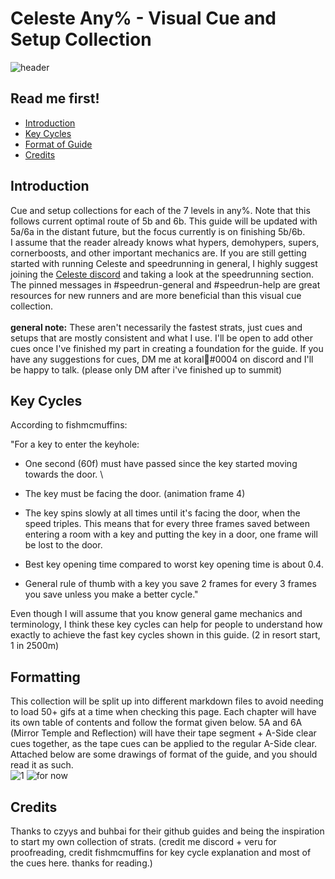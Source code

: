 # Celeste Any% - Visual Cue and Setup Collection
![header](https://cdn.discordapp.com/attachments/293555577991200770/774874797506560040/unknown.png)
## Read me first!
- [Introduction](#introduction)
- [Key Cycles](#key-cycles)
- [Format of Guide](#formatting)
- [Credits](#credits)
## Introduction
Cue and setup collections for each of the 7 levels in any%. Note that this follows current optimal route of 5b and 6b. This guide will be updated with 5a/6a in the distant future, but the focus currently is on finishing 5b/6b.
\
I assume that the reader already knows what hypers, demohypers, supers, cornerboosts, and other important mechanics are. If you are still getting started with running Celeste and speedrunning in general, I highly suggest joining the [Celeste discord](https://discord.com/invite/celeste) and taking a look at the speedrunning section. The pinned messages in #speedrun-general and #speedrun-help are great resources for new runners and are more beneficial than this visual cue collection.
\
\
**general note:** These aren't necessarily the fastest strats, just cues and setups that are mostly consistent and what I use. I'll be open to add other cues once I've finished my part in creating a foundation for the guide. If you have any suggestions for cues, DM me at koral👑#0004 on discord and I'll be happy to talk. (please only DM after i've finished up to summit)

## Key Cycles
According to fishmcmuffins:

"For a key to enter the keyhole:

- One second (60f) must have passed since the key started moving towards the door.
\
- The key must be facing the door. (animation frame 4)

- The key spins slowly at all times until it's facing the door, when the speed triples. This means that for every three frames saved between entering a room with a key and putting the key in a door, one frame will be lost to the door.

- Best key opening time compared to worst key opening time is about 0.4.

- General rule of thumb with a key you save 2 frames for every 3 frames you save unless you make a better cycle."

Even though I will assume that you know general game mechanics and terminology, I think these key cycles can help for people to understand how exactly to achieve the fast key cycles shown in this guide. (2 in resort start, 1 in 2500m)
## Formatting
This collection will be split up into different markdown files to avoid needing to load 50+ gifs at a time when checking this page. Each chapter will have its own table of contents and follow the format given below. 5A and 6A (Mirror Temple and Reflection) will have their tape segment + A-Side clear cues together, as the tape cues can be applied to the regular A-Side clear.
Attached below are some drawings of format of the guide, and you should read it as such.
\
![1](https://cdn.discordapp.com/attachments/293555577991200770/775444116707606558/unknown.png)
![for now](https://cdn.discordapp.com/attachments/293555577991200770/775400802339913768/unknown.png)

## Credits
Thanks to czyys and buhbai for their github guides and being the inspiration to start my own collection of strats. (credit me discord + veru for proofreading, credit fishmcmuffins for key cycle explanation and most of the cues here. thanks for reading.)
